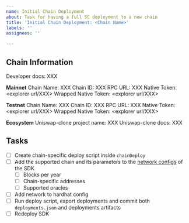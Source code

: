 ```yaml
---
name: Initial Chain Deployment
about: Task for having a full SC deployment to a new chain
title: 'Initial Chain Deployment: <Chain Name>'
labels: ''
assignees: ''

---
```


## Chain Information

Developer docs: XXX

**Mainnet**
Chain Name:  XXX
Chain ID:  XXX
RPC URL:  XXX
Native Token: <explorer url/XXX>
Wrapped Native Token: <explorer url/XXX>

**Testnet**
Chain Name:  XXX
Chain ID:  XXX
RPC URL:  XXX
Native Token: <explorer url/XXX>
Wrapped Native Token: <explorer url/XXX>

**Ecosystem**
Uniswap-clone project name: XXX
Uniswap-clone docs: XXX

## Tasks

- [ ] Create chain-specific deploy script inside `chainDeploy`
- [ ] Add the supported chain and its parameters to the [network configs](https://github.com/Midas-Protocol/contracts/blob/main/src/network.ts) of the SDK 
   - [ ] Blocks per year
   - [ ] Chain-specific addresses
   - [ ] Supported oracles
- [ ] Add network to hardhat config
- [ ] Run deploy script, export deployments and commit both `deployments.json` and deployments artifacts
- [ ] Redeploy SDK
